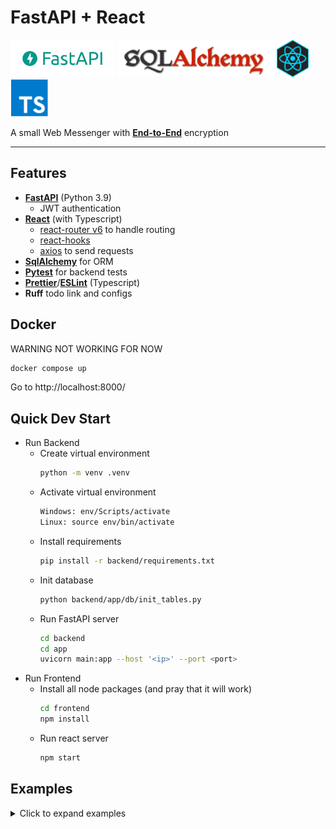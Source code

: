 # FastAPI + React

<div>
<img src="assets/fastapi-logo.png" alt="fastapi-logo" height="60" />
 <img src="assets/sql-alchemy.png" alt="sql-alchemy" height="60" />
<img src="assets/react-logo.png" alt="react-logo" height="60" />
<img src="assets/typescript.png" alt="typescript-logo" height="60" /> 
</div>

A small Web Messenger with **[End-to-End](https://en.wikipedia.org/wiki/End-to-end_encryption)**  encryption 

---
## Features

- **[FastAPI](https://fastapi.tiangolo.com/)** (Python 3.9)
  - JWT authentication
- **[React](https://reactjs.org/)** (with Typescript)
  - [react-router v6](https://reactrouter.com/docs/en/v6/getting-started/overview/) to handle routing
  - [react-hooks](https://reactjs.org/docs/hooks-intro.html)
  - [axios](https://github.com/axios/axios) to send requests
- **[SqlAlchemy](https://www.sqlalchemy.org/)** for ORM
- **[Pytest](https://docs.pytest.org/en/latest/)** for backend tests
- **[Prettier](https://prettier.io/)**/**[ESLint](https://eslint.org/)** (Typescript)
- **Ruff** todo link and configs

## Docker
WARNING NOT WORKING FOR NOW
```bash
docker compose up
```
Go to http://localhost:8000/


## Quick Dev Start
- Run Backend
  - Create virtual environment <br>
      ```bash 
      python -m venv .venv
      ```
   - Activate virtual environment
       ```bash 
       Windows: env/Scripts/activate
       Linux: source env/bin/activate
       ```
    - Install requirements
       ```bash 
       pip install -r backend/requirements.txt
       ```
    - Init database
      ```bash
      python backend/app/db/init_tables.py
      ```
    - Run FastAPI server
       ```bash
       cd backend
       cd app
       uvicorn main:app --host '<ip>' --port <port>
       ```
- Run Frontend
  - Install all node packages (and pray that it will work)
    ```bash 
    cd frontend
    npm install
    ```
  - Run react server
    ```bash
    npm start
    ```

## Examples

<details>
<summary>Click to expand examples</summary>

### Home page
![Home page](assets/home.gif)

### Creating a room
![Creating a room](assets/create_room.gif)

### Message
![Message](assets/test_message.gif) 

### Adding other users
To add a new user, it is enough to share a link
![Adding other users](assets/new_user.gif) 

### Sharing the encryption key
The user needs an encryption key to decrypt other people's messages and send their own
![Sharing the encryption key](assets/key_sharing.gif)

### User status
Users have online and offline statuses
![User status](assets/online_status.gif)

### Ban users
Admin can ban users
![Ban users](assets/user_ban.gif)

### Deleting a room
When deleting a room, users and their messages are also deleted
![Deleting a room](assets/delete_room.gif)

</details>




